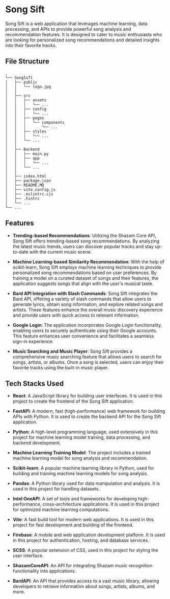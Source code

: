 # Song Sift

Song Sift is a web application that leverages machine learning, data processing, and APIs to provide powerful song analysis and recommendation features. It is designed to cater to music enthusiasts who are looking for personalized song recommendations and detailed insights into their favorite tracks.

## File Structure

```
.
└── SongSift
│   ├── public
│   │   └── logo.jpg
│   │   
│   ├── src
│   │   ├── assets
│   │   │   └── ...
│   │   ├── config
│   │   │   └── ...
│   │   ├── pages
│   │   │   └── components
│   │   │       └── ...
│   │   ├── styles
│   │   │   └── ...
│   │   └── ...
│   │   
│   ├── Backend
│   │   ├── main.py
│   │   ├── app
│   │   │   └── ...
│   │   └── ...
│   │   
│   ├── index.html
│   ├── package.json
│   ├── README.MD
│   ├── vite.config.js
│   ├── .eslintrc.cjs
│   ├── .hintrc
│   └── ...
└── ...
```

## Features

- **Trending-based Recommendations**: Utilizing the Shazam Core API, Song Sift offers trending-based song recommendations. By analyzing the latest music trends, users can discover popular tracks and stay up-to-date with the current music scene.

- **Machine Learning-based Similarity Recommendation**: With the help of scikit-learn, Song Sift employs machine learning techniques to provide personalized song recommendations based on user preferences. By training a model on a curated dataset of songs and their features, the application suggests songs that align with the user's musical taste.

- **Bard API Integration with Slash Commands**: Song Sift integrates the Bard API, offering a variety of slash commands that allow users to generate lyrics, obtain song information, and explore related songs and artists. These features enhance the overall music discovery experience and provide users with quick access to relevant information.

- **Google Login**: The application incorporates Google Login functionality, enabling users to securely authenticate using their Google accounts. This feature enhances user convenience and facilitates a seamless sign-in experience.

- **Music Searching and Music Player**: Song Sift provides a comprehensive music searching feature that allows users to search for songs, artists, or albums. Once a song is selected, users can enjoy their favorite tracks using the built-in music player.


## Tech Stacks Used

- **React**: A JavaScript library for building user interfaces. It is used in this project to create the frontend of the Song Sift application.

- **FastAPI**: A modern, fast (high-performance) web framework for building APIs with Python. It is used to create the backend API for the Song Sift application.


- **Python**: A high-level programming language, used extensively in this project for machine learning model training, data processing, and backend development.

- **Machine Learning Training Model**: The project includes a trained machine learning model for song analysis and recommendation.


- **Scikit-learn**: A popular machine learning library in Python, used for building and training machine learning models for song analysis.

- **Pandas**: A Python library used for data manipulation and analysis. It is used in this project for handling datasets.

- **Intel OneAPI**: A set of tools and frameworks for developing high-performance, cross-architecture applications. It is used in this project for optimized machine learning computations.

- **Vite**: A fast build tool for modern web applications. It is used in this project for fast development and building of the frontend.

- **Firebase**: A mobile and web application development platform. It is used in this project for authentication, hosting, and database services.

- **SCSS**: A popular extension of CSS, used in this project for styling the user interface.

- **ShazamCoreAPI**: An API for integrating Shazam music recognition functionality into applications.

- **BardAPI**: An API that provides access to a vast music library, allowing developers to retrieve information about songs, artists, albums, and more.

